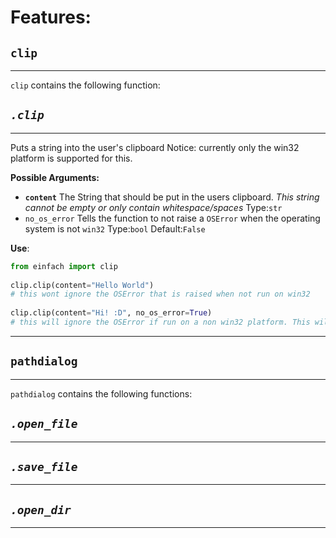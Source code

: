 
# Features:

## `clip`
-------------
`clip` contains the following function:
## *`.clip`* 
-------------
Puts a string into the user's clipboard
Notice: currently only the win32 platform is supported for this.

**Possible Arguments:**

- **`content`** The String that should be put in the users clipboard. _This string cannot be empty or only contain whitespace/spaces_ Type:`str`
- `no_os_error` Tells the function to not raise a `OSError` when the operating system is not `win32` Type:`bool` Default:`False`

**Use**:
```python
from einfach import clip
    
clip.clip(content="Hello World") 
# this wont ignore the OSError that is raised when not run on win32
    
clip.clip(content="Hi! :D", no_os_error=True) 
# this will ignore the OSError if run on a non win32 platform. This will result in the clipboard not changing on the non-win32 os. 
```

---
## `pathdialog`
-------------
`pathdialog` contains the following functions:
## *`.open_file`*
-------------
## *`.save_file`*
-------------
## *`.open_dir`*
-------------
